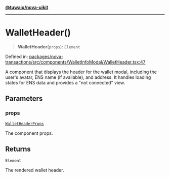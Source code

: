 [**@tuwaio/nova-uikit**](../../../README.md)

***

# WalletHeader()

> **WalletHeader**(`props`): `Element`

Defined in: [packages/nova-transactions/src/components/WalletInfoModal/WalletHeader.tsx:47](https://github.com/TuwaIO/nova-uikit/blob/6dc34b098cacf0ae15cd1e41a47f4525a2a78768/packages/nova-transactions/src/components/WalletInfoModal/WalletHeader.tsx#L47)

A component that displays the header for the wallet modal, including the user's avatar,
ENS name (if available), and address. It handles loading states for ENS data and
provides a "not connected" view.

## Parameters

### props

[`WalletHeaderProps`](../interfaces/WalletHeaderProps.md)

The component props.

## Returns

`Element`

The rendered wallet header.
